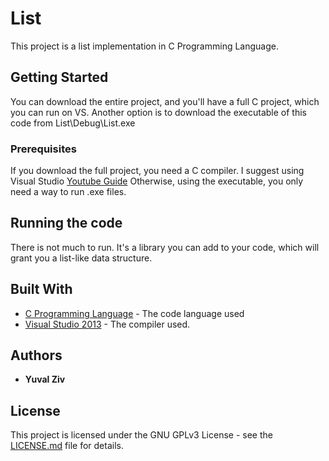 # List
This project is a list implementation in C Programming Language.

## Getting Started
You can download the entire project, and you'll have a full C project, which you can run on VS.
Another option is to download the executable of this code from List\Debug\List.exe

### Prerequisites
If you download the full project, you need a C compiler.
I suggest using Visual Studio [Youtube Guide](https://www.youtube.com/watch?v=LuR-54fQrA0)
Otherwise, using the executable, you only need a way to run .exe files.

## Running the code
There is not much to run.
It's a library you can add to your code, which will grant you a list-like data structure.

## Built With
* [C Programming Language](https://gcc.gnu.org/install/index.html) - The code language used
* [Visual Studio 2013](https://www.visualstudio.com/downloads/) - The compiler used.

## Authors
* **Yuval Ziv**

## License
This project is licensed under the GNU GPLv3 License - see the [LICENSE.md](LICENSE.md) file for details.
